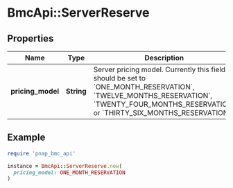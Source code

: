 # BmcApi::ServerReserve

## Properties

| Name | Type | Description | Notes |
| ---- | ---- | ----------- | ----- |
| **pricing_model** | **String** | Server pricing model. Currently this field should be set to &#x60;ONE_MONTH_RESERVATION&#x60;, &#x60;TWELVE_MONTHS_RESERVATION&#x60;, &#x60;TWENTY_FOUR_MONTHS_RESERVATION&#x60; or &#x60;THIRTY_SIX_MONTHS_RESERVATION&#x60;. |  |

## Example

```ruby
require 'pnap_bmc_api'

instance = BmcApi::ServerReserve.new(
  pricing_model: ONE_MONTH_RESERVATION
)
```

